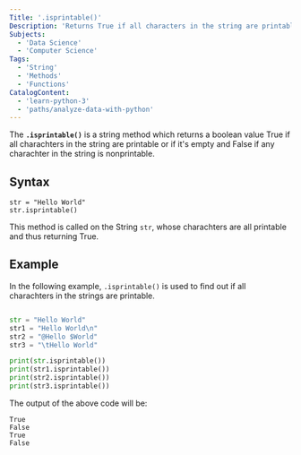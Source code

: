 ```yaml
---
Title: '.isprintable()'
Description: 'Returns True if all characters in the string are printable or the string is empty. It returns False if any character in the string is nonprintable.'
Subjects:
  - 'Data Science'
  - 'Computer Science'
Tags:
  - 'String'
  - 'Methods'
  - 'Functions'
CatalogContent:
  - 'learn-python-3'
  - 'paths/analyze-data-with-python'
---
```


The **`.isprintable()`** is a string method which returns a boolean value True if all charachters in the string are printable or if it's empty and False if any charachter in the string is nonprintable.

## Syntax

```pseudo
str = "Hello World"
str.isprintable()
```

This method is called on the String `str`, whose charachters are all printable and thus returning True.

## Example

In the following example, `.isprintable()` is used to find out if all charachters in the strings are printable.

```python

str = "Hello World"
str1 = "Hello World\n"
str2 = "@Hello $World"
str3 = "\tHello World"

print(str.isprintable())
print(str1.isprintable())
print(str2.isprintable())
print(str3.isprintable())

```

The output of the above code will be:

```shell
True
False 
True
False
```